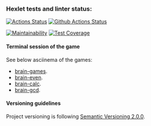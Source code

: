 ### Hexlet tests and linter status:
[![Actions Status](https://github.com/DiBDV/frontend-project-lvl1/workflows/hexlet-check/badge.svg)](https://github.com/DiBDV/frontend-project-lvl1/actions)
[![Github Actions Status](https://github.com/DiBDV/frontend-project-lvl1/actions/workflows/github-actions-fe_lvl1.yml/badge.svg)](https://github.com/DiBDV/frontend-project-lvl1/actions)

[![Maintainability](https://api.codeclimate.com/v1/badges/a99a88d28ad37a79dbf6/maintainability)](https://codeclimate.com/github/codeclimate/codeclimate/maintainability)
[![Test Coverage](https://api.codeclimate.com/v1/badges/a99a88d28ad37a79dbf6/test_coverage)](https://codeclimate.com/github/codeclimate/codeclimate/test_coverage)


#### Terminal session of the game

See below asciinema of the games:
- [brain-games](https://asciinema.org/a/9O2W9H4SO9Fv25UWiYKWKAlR9).
- [brain-even](https://asciinema.org/a/QKPEbokO1seKYIDHpYhe2k2Om).
- [brain-calc](https://asciinema.org/a/0NtLTo5szi4DCUuPfEYYoJBtO).
- [brain-gcd](https://asciinema.org/a/P1NoEiBp8LkG9cSNIyHcWTDEA).

#### Versioning guidelines

Project versioning is following [Semantic Versioning 2.0.0](https://semver.org/).






